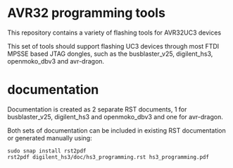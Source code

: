 # AVR32 programming tools
This repository contains a variety of flashing tools for AVR32UC3 devices

This set of tools should support flashing UC3 devices through most FTDI MPSSE based JTAG dongles, such as the busblaster_v25, digilent_hs3, openmoko_dbv3 and avr-dragon.

# documentation
Documentation is created as 2 separate RST documents, 1 for busblaster_v25, digilent_hs3 and openmoko_dbv3 and one for avr-dragon.

Both sets of documentation can be included in existing RST documentation or generated manually using:
```
sudo snap install rst2pdf
rst2pdf digilent_hs3/doc/hs3_programming.rst hs3_programming.pdf
```